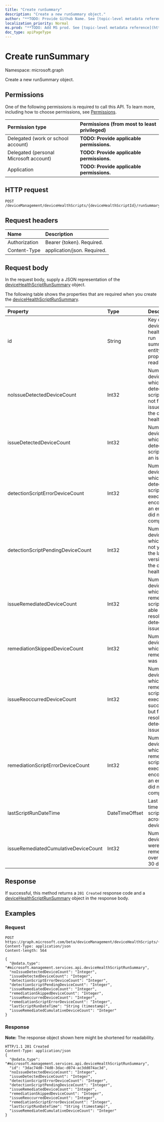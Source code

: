```yaml
---
title: "Create runSummary"
description: "Create a new runSummary object."
author: "**TODO: Provide Github Name. See [topic-level metadata reference](https://msgo.azurewebsites.net/add/document/guidelines/metadata.html#topic-level-metadata)**"
localization_priority: Normal
ms.prod: "**TODO: Add MS prod. See [topic-level metadata reference](https://msgo.azurewebsites.net/add/document/guidelines/metadata.html#topic-level-metadata)**"
doc_type: apiPageType
---
```


# Create runSummary

Namespace: microsoft.graph

Create a new runSummary object.

## Permissions
One of the following permissions is required to call this API. To learn more, including how to choose permissions, see [Permissions](/concepts/permissions-reference.md).

|Permission type|Permissions (from most to least privileged)|
|:---|:---|
|Delegated (work or school account)|**TODO: Provide applicable permissions.**|
|Delegated (personal Microsoft account)|**TODO: Provide applicable permissions.**|
|Application|**TODO: Provide applicable permissions.**|

## HTTP request

<!-- {
  "blockType": "ignored"
}
-->
``` http
POST /deviceManagement/deviceHealthScripts/{deviceHealthScriptId}/runSummary
```

## Request headers
|Name|Description|
|:---|:---|
|Authorization|Bearer {token}. Required.|
|Content-Type|application/json. Required.|

## Request body
In the request body, supply a JSON representation of the [deviceHealthScriptRunSummary](../resources/devicehealthscriptrunsummary.md) object.

The following table shows the properties that are required when you create the [deviceHealthScriptRunSummary](../resources/devicehealthscriptrunsummary.md).

|Property|Type|Description|
|:---|:---|:---|
|id|String|Key of the device health script run summary entity. This property is read-only.|
|noIssueDetectedDeviceCount|Int32|Number of devices for which the detection script did not find an issue and the device is healthy|
|issueDetectedDeviceCount|Int32|Number of devices for which the detection script found an issue|
|detectionScriptErrorDeviceCount|Int32|Number of devices on which the detection script execution encountered an error and did not complete|
|detectionScriptPendingDeviceCount|Int32|Number of devices which have not yet run the latest version of the device health script|
|issueRemediatedDeviceCount|Int32|Number of devices for which the remediation script was able to resolve the detected issue|
|remediationSkippedDeviceCount|Int32|Number of devices for which remediation was skipped|
|issueReoccurredDeviceCount|Int32|Number of devices for which the remediation script executed successfully but failed to resolve the detected issue|
|remediationScriptErrorDeviceCount|Int32|Number of devices for which the remediation script execution encountered an error and did not complete|
|lastScriptRunDateTime|DateTimeOffset|Last run time for the script across all devices|
|issueRemediatedCumulativeDeviceCount|Int32|Number of devices that were remediated over the last 30 days|



## Response

If successful, this method returns a `201 Created` response code and a [deviceHealthScriptRunSummary](../resources/devicehealthscriptrunsummary.md) object in the response body.

## Examples

### Request
<!-- {
  "blockType": "request",
  "name": "create_devicehealthscriptrunsummary_from_"
}
-->
``` http
POST https://graph.microsoft.com/beta/deviceManagement/deviceHealthScripts/{deviceHealthScriptId}/runSummary
Content-Type: application/json
Content-length: 564

{
  "@odata.type": "#microsoft.management.services.api.deviceHealthScriptRunSummary",
  "noIssueDetectedDeviceCount": "Integer",
  "issueDetectedDeviceCount": "Integer",
  "detectionScriptErrorDeviceCount": "Integer",
  "detectionScriptPendingDeviceCount": "Integer",
  "issueRemediatedDeviceCount": "Integer",
  "remediationSkippedDeviceCount": "Integer",
  "issueReoccurredDeviceCount": "Integer",
  "remediationScriptErrorDeviceCount": "Integer",
  "lastScriptRunDateTime": "String (timestamp)",
  "issueRemediatedCumulativeDeviceCount": "Integer"
}
```

### Response
**Note:** The response object shown here might be shortened for readability.
<!-- {
  "blockType": "response",
  "truncated": true,
  "@odata.type": "microsoft.management.services.api.devicehealthscriptrunsummary"
}
-->
``` http
HTTP/1.1 201 Created
Content-Type: application/json
{
  "@odata.type": "#microsoft.management.services.api.deviceHealthScriptRunSummary",
  "id": "3dac74d0-74d0-3dac-d074-ac3dd074ac3d",
  "noIssueDetectedDeviceCount": "Integer",
  "issueDetectedDeviceCount": "Integer",
  "detectionScriptErrorDeviceCount": "Integer",
  "detectionScriptPendingDeviceCount": "Integer",
  "issueRemediatedDeviceCount": "Integer",
  "remediationSkippedDeviceCount": "Integer",
  "issueReoccurredDeviceCount": "Integer",
  "remediationScriptErrorDeviceCount": "Integer",
  "lastScriptRunDateTime": "String (timestamp)",
  "issueRemediatedCumulativeDeviceCount": "Integer"
}
```

